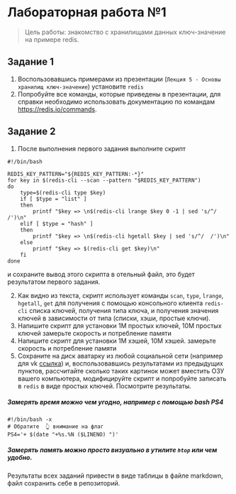 # Лабораторная работа №1
> Цель работы: знакомство с хранилищами данных ключ-значение на примере redis.

## Задание 1
1. Воспользовавшись примерами из презентации (``Лекция 5 - Основы хранилищ ключ-значение``) установите ``redis`` 
2. Попробуйте все команды, которые приведены в презентации, для справки необходимо использовать документацию по командам https://redis.io/commands.

## Задание 2
1. После выполнения первого задания выполните скрипт
```
#!/bin/bash

REDIS_KEY_PATTERN="${REDIS_KEY_PATTERN:-*}"
for key in $(redis-cli --scan --pattern "$REDIS_KEY_PATTERN")
do
    type=$(redis-cli type $key)
    if [ $type = "list" ]
    then
        printf "$key => \n$(redis-cli lrange $key 0 -1 | sed 's/^/  /')\n"
    elif [ $type = "hash" ]
    then
        printf "$key => \n$(redis-cli hgetall $key | sed 's/^/  /')\n"
    else
        printf "$key => $(redis-cli get $key)\n"
    fi
done
```

и сохраните вывод этого скрипта в отельный файл, это будет результатом первого задания.

2. Как видно из текста, скрипт использует команды ``scan``, ``type``, ``lrange``, ``hgetall``, ``get``
для получения с помощью консольного клиента ``redis-cli`` списка ключей, получения типа ключа, и получения значения ключей в зависимости от типа (списки, хэши, простые ключи).
3. Напишите скрипт для установки 1М простых ключей, 10М простых ключей замерьте скорость и потребление памяти
4. Напишите скрипт для установки 1М хэшей, 10М хэшей. замерьте скорость и потребление памяти
5. Сохраните на диск аватарку из любой социальной сети (например для vk [ссылка](https://sun3-8.userapi.com/s/v1/if1/HE6P3CV4HA6TZCl7fo3S7hwA_pKjVXLv6_7biYB_VBRpcxexIceMDl4aafXxS2jQji5AAQU2.jpg?size=200x200&quality=96&crop=108,35,284,284&ava=1)) и, воспользовавшись результатами из предыдущих пунктов, рассчитайте сколько таких картинок может вместить ОЗУ вашего компьютера, модифицируйте скрипт и попробуйте записать в ``redis`` в виде простых ключей. Посмотрите результаты.


##### Замерять время можно чем угодно, например с помощью bash PS4 
```
#!/bin/bash -x
# Обратите  👆 внимание на флаг 
PS4='+ $(date "+%s.%N ($LINENO) ")'
```

##### Замерять память можно просто визуально в утилите ``htop`` или чем удобно.

Результаты всех заданий привести в виде таблицы в файле markdown, файл сохранить себе в репозиторий.


